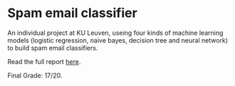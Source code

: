# Spam email classifier

An individual project at KU Leuven, useing four kinds of machine learning models (logistic regression, naive bayes, decision tree and neural network) to build spam email classifiers.

Read the full report [here](https://github.com/dodopianist/Projects/blob/main/Spam%20email%20classifier/Spam%20email%20classifier.pdf).

Final Grade: 17/20.
